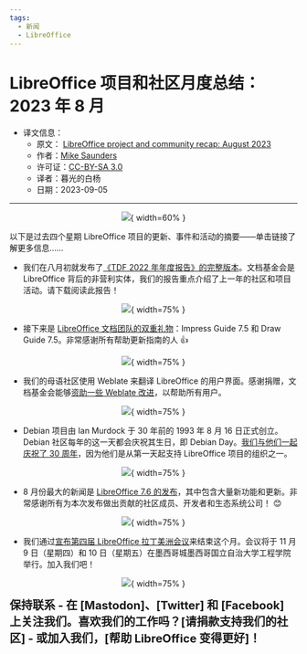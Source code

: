 ```yaml
---
tags:
  - 新闻
  - LibreOffice
---
```


# LibreOffice 项目和社区月度总结：2023 年 8 月

- 译文信息：
    - 原文： [LibreOffice project and community recap: August 2023](https://blog.documentfoundation.org/blog/2023/09/04/libreoffice-project-and-community-recap-august-2023/)
    - 作者：[Mike Saunders](https://blog.documentfoundation.org/blog/author/mikesaunders/)
    - 许可证：[CC-BY-SA 3.0](https://creativecommons.org/licenses/by-sa/3.0/)
    - 译者：暮光的白杨
    - 日期：2023-09-05

---

<center>

![](./images/2023-08/tdf/LibreOffice_monthly_recap.png){ width=60% }

</center>

以下是过去四个星期 LibreOffice 项目的更新、事件和活动的摘要——单击链接了解更多信息……

- 我们在八月初就发布了[《TDF 2022 年年度报告》的完整版本]。文档基金会是 LibreOffice 背后的非营利实体，我们的报告重点介绍了上一年的社区和项目活动。请下载阅读此报告！

[《TDF 2022 年年度报告》的完整版本]: ./tdf-2022-annual-report.md

<center>

![](./images/2023-08/tdf/AR2022-PROOFED-page001-724x1024.png){ width=75% }

</center>

- 接下来是 [LibreOffice 文档团队的双重礼物]：Impress Guide 7.5 和 Draw Guide 7.5。非常感谢所有帮助更新指南的人 👍

[LibreOffice 文档团队的双重礼物]: ./tdf-draw-impress-guide-7.5.md

<center>

![](./images/2023-08/tdf/75-IMPRESS-AND-DRAW-GRIDE-1024x1024.png){ width=75% }

</center>

- 我们的母语社区使用 Weblate 来翻译 LibreOffice 的用户界面。感谢捐赠，文档基金会能够[资助一些 Weblate 改进]，以帮助所有用户。

[资助一些 Weblate 改进]: ./tdf-weblate.md

<center>

![](./images/2023-08/tdf/Weblate_logo2.png){ width=75% }

</center>

- Debian 项目由 Ian Murdock 于 30 年前的 1993 年 8 月 16 日正式创立。Debian 社区每年的这一天都会庆祝其生日，即 Debian Day。[我们与他们一起庆祝了 30 周年]，因为他们是从第一天起支持 LibreOffice 项目的组织之一。

[我们与他们一起庆祝了 30 周年]: https://blog.documentfoundation.org/blog/2023/08/16/debian-day/

<center>

![](./images/2023-09/tdf/logo-debian-30-years.jpg){ width=75% }

</center>

- 8 月份最大的新闻是 [LibreOffice 7.6 的发布]，其中包含大量新功能和更新。非常感谢所有为本次发布做出贡献的社区成员、开发者和生态系统公司！ 😊

[LibreOffice 7.6 的发布]: ./tdf-libreoffice-7.6.md

<center>

![](./images/2023-08/tdf/LO76_banner-1024x201.png){ width=75% }

</center>

- 我们通过[宣布第四届 LibreOffice 拉丁美洲会议]来结束这个月。会议将于 11 月 9 日（星期四）和 10 日（星期五）在墨西哥城墨西哥国立自治大学工程学院举行。加入我们吧！

[宣布第四届 LibreOffice 拉丁美洲会议]: https://blog.documentfoundation.org/blog/2023/08/30/announcing-the-fourth-edition-of-the-libreoffice-latin-america-conference/

<center>

![](./images/2023-09/tdf/cuadrado-v2-1080x1080-1.png){ width=75% }

</center>

<span style="font-weight:700;font-size:20px">
保持联系 - 在 [Mastodon]、[Twitter] 和 [Facebook] 上关注我们。喜欢我们的工作吗？[请捐款支持我们的社区] - 或加入我们，[帮助 LibreOffice 变得更好]！
</span>

[Mastodon]: https://fosstodon.org/@libreoffice
[Twitter]: https://twitter.com/libreoffice
[Facebook]: https://www.facebook.com/libreoffice.org
[请捐款支持我们的社区]: https://www.libreoffice.org/donate/
[帮助 LibreOffice 变得更好]: https://www.libreoffice.org/community/get-involved/
